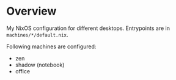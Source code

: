 # Overview

My NixOS configuration for different desktops. Entrypoints are in `machines/*/default.nix`.

Following machines are configured:

* zen
* shadow (notebook)
* office
